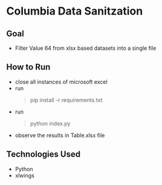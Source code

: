 # Columbia Data Sanitzation

## Goal
*  Filter Value 64 from xlsx based datasets into a single file

## How to Run
* close all instances of microsoft excel
* run 
    >pip install -r requirements.txt
* run 
    >python index.py
* observe the results in Table.xlsx file

## Technologies Used
* Python 
* xlwings